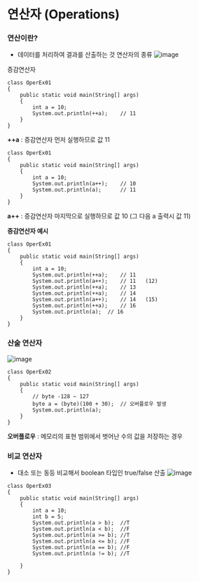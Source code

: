 # 연산자 (Operations)
### 연산이란?
* 데이터를 처리하여 결과를 산출하는 것
연산자의 종류
![image](https://github.com/rladbwls1/JAVA/assets/105581525/6e147b02-c0ac-4e82-b00f-dc2b1730008c)


증감연산자
```
class OperEx01 
{
	public static void main(String[] args) 
	{
		int a = 10;
		System.out.println(++a);	// 11
	}
}
```
**++a** : 증감연산자 먼저 실행하므로 값 11


```
class OperEx01 
{
	public static void main(String[] args) 
	{
		int a = 10;
		System.out.println(a++);	// 10
		System.out.println(a);		// 11
	}
}
```
**a++** : 증감연산자 마지막으로 실행하므로 값 10 (그 다음 a 출력시 값 11)


**증감연산자 예시**
```
class OperEx01 
{
	public static void main(String[] args) 
	{
		int a = 10;
		System.out.println(++a);	// 11
		System.out.println(a++);	// 11	(12)
		System.out.println(++a);	// 13
		System.out.println(++a);	// 14
		System.out.println(a++);	// 14	(15)
		System.out.println(++a);	// 16
		System.out.println(a);	// 16
	}
}
```


### 산술 연산자
![image](https://github.com/rladbwls1/JAVA/assets/105581525/8d10a56b-e227-4115-897a-13c665186b9b)
```
class OperEx02 
{
	public static void main(String[] args) 
	{
		// byte -128 ~ 127
		byte a = (byte)(100 + 30);	// 오버플로우 발생
		System.out.println(a);
	}
}
```
**오버플로우** : 메모리의 표현 범위에서 벗어난 수의 값을 저장하는 경우


### 비교 연산자
* 대소 또는 동등 비교해서 boolean 타입인 true/false 산출
![image](https://github.com/rladbwls1/JAVA/assets/105581525/d583266d-044a-46be-a68d-30dfc5e9866b)

```
class OperEx03  
{
	public static void main(String[] args) 
	{
		int a = 10;
		int b = 5;
		System.out.println(a > b);	//T
		System.out.println(a < b);	//F
		System.out.println(a >= b);	//T
		System.out.println(a <= b);	//F
		System.out.println(a == b);	//F
		System.out.println(a != b);	//T

	}
}
```

